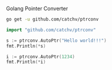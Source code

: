 Golang Pointer Converter

```bash
go get -u github.com/catchv/ptrconv
```

```Go
import "github.com/catchv/ptrconv"
```

```Go
s := ptrconv.AutoPtr("Hello world!!!")
fmt.Println(*s)

i := ptrconv.AutoPtr(1234)
fmt.Println(*i)
```




